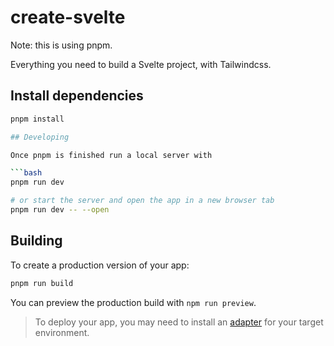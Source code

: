 # create-svelte

Note: this is using pnpm.

Everything you need to build a Svelte project, with Tailwindcss.

## Install dependencies

```bash
pnpm install

## Developing

Once pnpm is finished run a local server with

```bash
pnpm run dev

# or start the server and open the app in a new browser tab
pnpm run dev -- --open
```

## Building

To create a production version of your app:

```bash
pnpm run build
```

You can preview the production build with `npm run preview`.

> To deploy your app, you may need to install an [adapter](https://kit.svelte.dev/docs/adapters) for your target environment.
